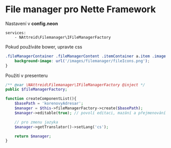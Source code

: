 # File manager pro Nette Framework

Nastavení v **config.neon**
```neon
services:
    - NAttreid\Filemanager\IFileManagerFactory
```

Pokud používáte bower, upravte css
```css
.fileManagerContainer .fileManagerContent .itemContainer a.item .image {
    background-image: url('/images/filemanager/fileIcons.png');
}
```

Použití v presenteru
```php
/** @var \NAttreid\Filemanager\IFileManagerFactory @inject */
public $fileManagerFactory;

function createComponentList(){
    $basePath = 'korenovyAdresar';
    $manager = $this->fileManagerFactory->create($basePath);
    $manager->editable(true); // povolí editaci, mazání a přejmenování souborů

    // pro zmenu jazyka
    $manager->getTranslator()->setLang('cs');

    return $manager;
}
```